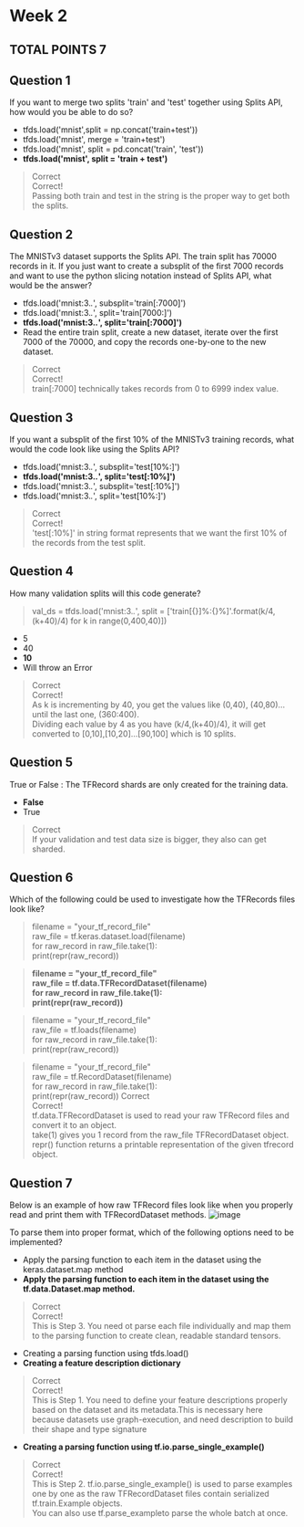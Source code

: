# Week 2
## TOTAL POINTS 7

## Question 1
If you want to merge two splits 'train' and 'test' together using Splits API, how would you be able to do so?
* tfds.load('mnist',split = np.concat('train+test'))
* tfds.load('mnist', merge = 'train+test')
* tfds.load('mnist', split = pd.concat('train', 'test'))
* **tfds.load('mnist', split = 'train + test')**
> Correct<br>
Correct!<br>
Passing both train and test in the string is the proper way to get both the splits.

## Question 2
The MNISTv3 dataset supports the Splits API. The train split has 70000 records in it. If you just want to create a subsplit of the first 7000 records and want to use the python slicing notation instead of Splits API, what would be the answer?
* tfds.load('mnist:3.*.*', subsplit='train[:7000]')
* tfds.load('mnist:3.*.*', split='train[7000:]')
* **tfds.load('mnist:3.*.*', split='train[:7000]')**
* Read the entire train split, create a new dataset, iterate over the first 7000 of the 70000, and copy the records one-by-one to the new dataset.
> Correct<br>
Correct!<br>
train[:7000] technically takes records from 0 to 6999 index value.

## Question 3
If you want a subsplit of the first 10% of the MNISTv3 training records, what would the code look like using the Splits API?  
* tfds.load('mnist:3.*.*', subsplit='test[10%:]') 
* **tfds.load('mnist:3.*.*', split='test[:10%]')**
* tfds.load('mnist:3.*.*', subsplit='test[:10%]')
* tfds.load('mnist:3.*.*', split='test[10%:]')
> Correct<br>
Correct!<br>
'test[:10%]' in string format represents that we want the first 10% of the records from the test split.

## Question 4
How many validation splits will this code generate?
> val_ds = tfds.load('mnist:3.*.*', split = ['train[{}]%:{}%]'.format(k/4,(k+40)/4) for k in range(0,400,40)])
* 5
* 40
* **10**
* Will throw an Error
> Correct<br>
Correct!<br>
As k is incrementing by 40, you get the values like (0,40), (40,80)... until the last one, (360:400).<br>
Dividing each value by 4 as you have (k/4,(k+40)/4), it will get converted to [0,10],[10,20]...[90,100] which is 10 splits.

## Question 5
True or False : The TFRecord shards are only created for the training data.
* **False**
* True
> Correct<br>
If your validation and test data size is bigger, they also can get sharded.

## Question 6
Which of the following could be used to investigate how the TFRecords files look like?  
> filename = "your_tf_record_file"<br>
raw_file = tf.keras.dataset.load(filename)<br>
for raw_record in raw_file.take(1):<br>
print(repr(raw_record))

> **filename = "your_tf_record_file"<br>
raw_file = tf.data.TFRecordDataset(filename)<br>
for raw_record in raw_file.take(1):<br>
print(repr(raw_record))**

> filename = "your_tf_record_file"<br>
raw_file = tf.loads(filename)<br>
for raw_record in raw_file.take(1):<br>
    print(repr(raw_record))

> filename = "your_tf_record_file"<br>
raw_file = tf.RecordDataset(filename)<br>
for raw_record in raw_file.take(1):<br>
    print(repr(raw_record))
> Correct<br>
Correct!<br>
tf.data.TFRecordDataset is used to read your raw TFRecord files and convert it to an object.<br>
take(1) gives you 1 record from the raw_file TFRecordDataset object.<br>
repr() function returns a printable representation of the given tfrecord object.


## Question 7
Below is an example of how raw TFRecord files look like when you properly read and print them with TFRecordDataset methods. 
![image](https://user-images.githubusercontent.com/79896959/117546204-75334300-b053-11eb-84a2-389fecbb9ace.png)


To parse them into proper format, which of the following options need to be implemented?

* Apply the parsing function to each item in the dataset using the keras.dataset.map method
* **Apply the parsing function to each item in the dataset using the tf.data.Dataset.map method.**
> Correct<br>
Correct!<br>
This is Step 3. You need ot parse each file individually and map them to the parsing function to create clean, readable standard tensors.
* Creating a parsing function using tfds.load()
* **Creating a feature description dictionary**
> Correct<br>
Correct!<br>
This is Step 1. You need to define your feature descriptions properly based on the dataset and its metadata.This is necessary here because datasets use graph-execution, and need description to build their shape and type signature<br>
* **Creating a parsing function using tf.io.parse_single_example()**
> Correct<br>
Correct!<br>
This is Step 2. tf.io.parse_single_example() is used to parse examples one by one as the raw TFRecordDataset files contain serialized tf.train.Example objects.<br>
You can also use tf.parse_exampleto parse the whole batch at once.
